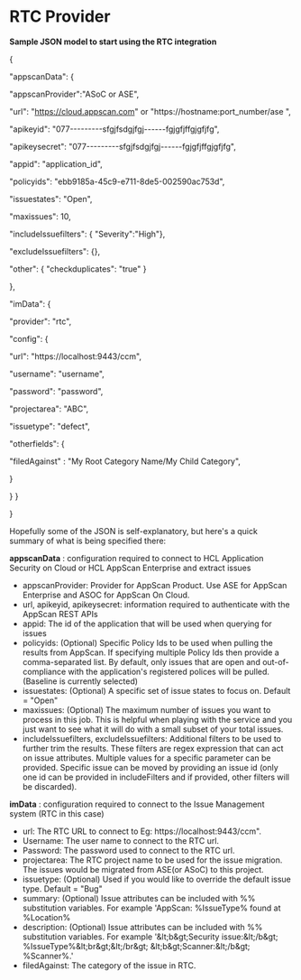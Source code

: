 # **RTC Provider**

**Sample JSON model to start using the RTC integration**

{

&quot;appscanData&quot;: {

&quot;appscanProvider&quot;:&quot;ASoC or ASE&quot;,

&quot;url&quot;: &quot;https://cloud.appscan.com&quot; or &quot;https://hostname:port\_number/ase &quot;,

&quot;apikeyid&quot;: &quot;077---------sfgjfsdgjfgj------fgjgfjffgjgfjfg&quot;,

&quot;apikeysecret&quot;: &quot;077---------sfgjfsdgjfgj------fgjgfjffgjgfjfg&quot;,

&quot;appid&quot;: &quot;application\_id&quot;,

&quot;policyids&quot;: &quot;ebb9185a-45c9-e711-8de5-002590ac753d&quot;,

&quot;issuestates&quot;: &quot;Open&quot;,

&quot;maxissues&quot;: 10,

&quot;includeIssuefilters&quot;: { &quot;Severity&quot;:&quot;High&quot;},

&quot;excludeIssuefilters&quot;: {},

&quot;other&quot;: { &quot;checkduplicates&quot;: &quot;true&quot; }

},

&quot;imData&quot;: {

&quot;provider&quot;: &quot;rtc&quot;,

&quot;config&quot;: {

&quot;url&quot;: &quot;https://localhost:9443/ccm&quot;,

&quot;username&quot;: &quot;username&quot;,

&quot;password&quot;: &quot;password&quot;,

&quot;projectarea&quot;: &quot;ABC&quot;,

&quot;issuetype&quot;: &quot;defect&quot;,

&quot;otherfields&quot;: {

&quot;filedAgainst&quot; : &quot;My Root Category Name/My Child Category&quot;,

}

} }

}

Hopefully some of the JSON is self-explanatory, but here&#39;s a quick summary of what is being specified there:

**appscanData** : configuration required to connect to HCL Application Security on Cloud or HCL AppScan Enterprise and extract issues

- appscanProvider: Provider for AppScan Product. Use ASE for AppScan Enterprise and ASOC for AppScan On Cloud.
- url, apikeyid, apikeysecret: information required to authenticate with the AppScan REST APIs
- appid: The id of the application that will be used when querying for issues
- policyids: (Optional) Specific Policy Ids to be used when pulling the results from AppScan. If specifying multiple Policy Ids then provide a comma-separated list. By default, only issues that are open and out-of-compliance with the application&#39;s registered polices will be pulled. (Baseline is currently selected)
- issuestates: (Optional) A specific set of issue states to focus on. Default = &quot;Open&quot;
- maxissues: (Optional) The maximum number of issues you want to process in this job. This is helpful when playing with the service and you just want to see what it will do with a small subset of your total issues.
- includeIssuefilters, excludeIssuefilters: Additional filters to be used to further trim the results. These filters are regex expression that can act on issue attributes. Multiple values for a specific parameter can be provided. Specific issue can be moved by providing an issue id (only one id can be provided in includeFilters and if provided, other filters will be discarded).

**imData** : configuration required to connect to the Issue Management system (RTC in this case)

- url: The RTC URL to connect to Eg: https://localhost:9443/ccm&quot;.
- Username: The user name to connect to the RTC url.
- Password: The password used to connect to the RTC url.
- projectarea: The RTC project name to be used for the issue migration. The issues would be migrated from ASE(or ASoC) to this project.
- issuetype: (Optional) Used if you would like to override the default issue type. Default = &quot;Bug&quot;
- summary: (Optional) Issue attributes can be included with %% substitution variables. For example &#39;AppScan: %IssueType% found at %Location%
- description: (Optional) Issue attributes can be included with %% substitution variables. For example &#39;\&lt;b\&gt;Security issue:\&lt;/b\&gt; %IssueType%\&lt;br\&gt;\&lt;/br\&gt; \&lt;b\&gt;Scanner:\&lt;/b\&gt; %Scanner%.&#39;
- filedAgainst: The category of the issue in RTC.